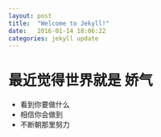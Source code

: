 ```yaml
---
layout: post
title:  "Welcome to Jekyll!"
date:   2016-01-14 18:06:22
categories: jekyll update
---
```


# 最近觉得世界就是 **娇气** 
* 看到你要做什么
* 相信你会做到
* 不断朝那里努力